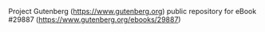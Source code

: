 Project Gutenberg (https://www.gutenberg.org) public repository for eBook #29887 (https://www.gutenberg.org/ebooks/29887)
